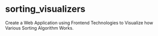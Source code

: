 # sorting_visualizers
Create a Web Application using Frontend Technologies to Visualize how Various Sorting Algorithm Works.
